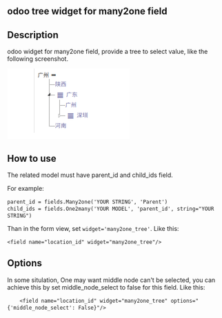 ## odoo tree widget for many2one field


## Description

odoo widget for many2one field, provide a tree to select value, like the following screenshot.

![tree](/tree.png)

## How to use 

The related model must have parent_id and child_ids field.

For example:

    parent_id = fields.Many2one('YOUR STRING', 'Parent')
    child_ids = fields.One2many('YOUR MODEL', 'parent_id', string="YOUR STRING")

Than in the form view, set `widget='many2one_tree'`. Like this:

    <field name="location_id" widget="many2one_tree"/> 

## Options

In some situlation, One may want middle node can't be selected, you can achieve this by set middle_node_select to false for this field. Like this:

        <field name="location_id" widget="many2one_tree" options="{'middle_node_select': False}"/> 

